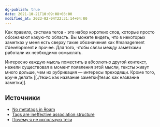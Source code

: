 ```yaml
---
dg-publish: true
date: 2021-10-21T10:09:08+03:00
modified_at: 2023-02-04T22:31:14+04:00
---
```


Как правило, система тегов - это набор коротких слов, которые просто обозначают какую-то область.
Вы можете видеть, что в некоторых заметках у меня есть сверху такие обозначения как \#management \#development и прочее.
Для того, чтобы связи между заметками работали их необходимо осмыслять.

Интересно каждую мысль поместить в абсолютно другой контекст, нежели существовал в момент появления этой мысли, тексты живут много дольше, чем их рубрикация — интересы преходящи.
Кроме того, круче делать [[./тезис как название заметки|тезис как название заметки]].

## Источники

- [No metatags in Roam](https://davidcrandallwrites.com/the-case-against-metadata-tagging-in-roam/)
- [Tags are ineffective association structure](https://notes.andymatuschak.org/z3MzhvmesiD2htMaEFQJif7gJgyaHAQvKH49Z)
- [Почему я не использую теги](https://ailev.livejournal.com/715272.html)
